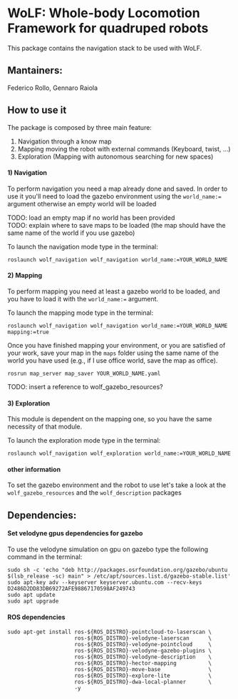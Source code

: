 # WoLF: Whole-body Locomotion Framework for quadruped robots

This package contains the navigation stack to be used with WoLF.

## Mantainers:

Federico Rollo, Gennaro Raiola

## How to use it
The package is composed by three main feature:
1) Navigation through a know map
2) Mapping moving the robot with external commands (Keyboard, twist, ...)
3) Exploration (Mapping with autonomous searching for new spaces)

#### 1) Navigation
To perform navigation you need a map already done and saved. In order to use it you'll need to load the gazebo 
environment using the ```world_name:=``` argument otherwise an empty world will be loaded

TODO: load an empty map if no world has been provided \
TODO: explain where to save maps to be loaded (the map should have the same name of the world if you use gazebo)

To launch the navigation mode type in the terminal:
```
roslaunch wolf_navigation wolf_navigation world_name:=YOUR_WORLD_NAME
```

#### 2) Mapping
To perform mapping you need at least a gazebo world to be loaded, and you have to load it with the ```world_name:=``` 
argument. 

To launch the mapping mode type in the terminal:
```
roslaunch wolf_navigation wolf_navigation world_name:=YOUR_WORLD_NAME mapping:=true
```

Once you have finished mapping your environment, or you are satisfied of your work, save your map in the ```maps```
folder using the same name of the world you have used (e.g., if I use office world, save the map as office).

```
rosrun map_server map_saver YOUR_WORLD_NAME.yaml
```

TODO: insert a reference to wolf_gazebo_resources?

#### 3) Exploration
This module is dependent on the mapping one, so you have the same necessity of that module.

To launch the exploration mode type in the terminal:
```
roslaunch wolf_navigation wolf_exploration world_name:=YOUR_WORLD_NAME
```

#### other information
To set the gazebo environment and the robot to use let's take a look at the ```wolf_gazebo_resources``` and the
```wolf_description``` packages

 
## Dependencies:

#### Set velodyne gpus dependencies for gazebo

To use the velodyne simulation on gpu on gazebo type the following command in the terminal: 
 ```
 sudo sh -c 'echo "deb http://packages.osrfoundation.org/gazebo/ubuntu $(lsb_release -sc) main" > /etc/apt/sources.list.d/gazebo-stable.list'
 sudo apt-key adv --keyserver keyserver.ubuntu.com --recv-keys D2486D2DD83DB69272AFE98867170598AF249743
 sudo apt update
 sudo apt upgrade
 ```
#### ROS dependencies

```
sudo apt-get install ros-${ROS_DISTRO}-pointcloud-to-laserscan \
                     ros-${ROS_DISTRO}-velodyne-laserscan      \
                     ros-${ROS_DISTRO}-velodyne-pointcloud     \
                     ros-${ROS_DISTRO}-velodyne-gazebo-plugins \
                     ros-${ROS_DISTRO}-velodyne-description    \
                     ros-${ROS_DISTRO}-hector-mapping          \
                     ros-${ROS_DISTRO}-move-base               \
                     ros-${ROS_DISTRO}-explore-lite            \
                     ros-${ROS_DISTRO}-dwa-local-planner       \
                     -y
```
